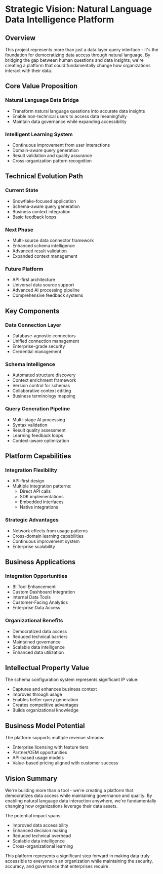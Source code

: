 # Strategic Vision: Natural Language Data Intelligence Platform

## Overview

This project represents more than just a data layer query interface - it's the foundation for democratizing data access through natural language. By bridging the gap between human questions and data insights, we're creating a platform that could fundamentally change how organizations interact with their data.

## Core Value Proposition

### Natural Language Data Bridge
- Transform natural language questions into accurate data insights
- Enable non-technical users to access data meaningfully
- Maintain data governance while expanding accessibility

### Intelligent Learning System
- Continuous improvement from user interactions
- Domain-aware query generation
- Result validation and quality assurance
- Cross-organization pattern recognition

## Technical Evolution Path

### Current State
- Snowflake-focused application
- Schema-aware query generation
- Business context integration
- Basic feedback loops

### Next Phase
- Multi-source data connector framework
- Enhanced schema intelligence
- Advanced result validation
- Expanded context management

### Future Platform
- API-first architecture
- Universal data source support
- Advanced AI processing pipeline
- Comprehensive feedback systems

## Key Components

### Data Connection Layer
- Database-agnostic connectors
- Unified connection management
- Enterprise-grade security
- Credential management

### Schema Intelligence
- Automated structure discovery
- Context enrichment framework
- Version control for schemas
- Collaborative context editing
- Business terminology mapping

### Query Generation Pipeline
- Multi-stage AI processing
- Syntax validation
- Result quality assessment
- Learning feedback loops
- Context-aware optimization

## Platform Capabilities

### Integration Flexibility
- API-first design
- Multiple integration patterns:
  * Direct API calls
  * SDK implementations
  * Embedded interfaces
  * Native integrations

### Strategic Advantages
- Network effects from usage patterns
- Cross-domain learning capabilities
- Continuous improvement system
- Enterprise scalability

## Business Applications

### Integration Opportunities
- BI Tool Enhancement
- Custom Dashboard Integration
- Internal Data Tools
- Customer-Facing Analytics
- Enterprise Data Access

### Organizational Benefits
- Democratized data access
- Reduced technical barriers
- Maintained governance
- Scalable data intelligence
- Enhanced data utilization

## Intellectual Property Value

The schema configuration system represents significant IP value:
- Captures and enhances business context
- Improves through usage
- Enables better query generation
- Creates competitive advantages
- Builds organizational knowledge

## Business Model Potential

The platform supports multiple revenue streams:
- Enterprise licensing with feature tiers
- Partner/OEM opportunities
- API-based usage models
- Value-based pricing aligned with customer success

## Vision Summary

We're building more than a tool - we're creating a platform that democratizes data access while maintaining governance and quality. By enabling natural language data interaction anywhere, we're fundamentally changing how organizations leverage their data assets.

The potential impact spans:
- Improved data accessibility
- Enhanced decision making
- Reduced technical overhead
- Scalable data intelligence
- Cross-organizational learning

This platform represents a significant step forward in making data truly accessible to everyone in an organization while maintaining the security, accuracy, and governance that enterprises require.
